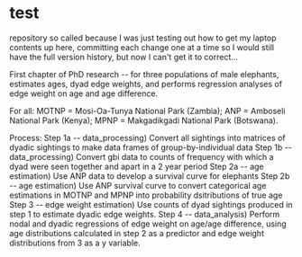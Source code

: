 # test
repository so called because I was just testing out how to get my laptop contents up here, committing each change one at a time so I would still have the full version history, but now I can't get it to correct...

First chapter of PhD research -- for three populations of male elephants, estimates ages, dyad edge weights, and performs regression analyses of edge weight on age and age difference.

For all: MOTNP = Mosi-Oa-Tunya National Park (Zambia); ANP = Amboseli National Park (Kenya); MPNP = Makgadikgadi National Park (Botswana).

Process:
Step 1a -- data_processing) Convert all sightings into matrices of dyadic sightings to make data frames of group-by-individual data
Step 1b -- data_processing) Convert gbi data to counts of frequency with which a dyad were seen together and apart in a 2 year period 
Step 2a -- age estimation) Use ANP data to develop a survival curve for elephants
Step 2b -- age estimation) Use ANP survival curve to convert categorical age estimations in MOTNP and MPNP into probability dsitributions of true age
Step 3 -- edge weight estimation) Use counts of dyad sightings produced in step 1 to estimate dyadic edge weights.
Step 4 -- data_analysis) Perform nodal and dyadic regressions of edge weight on age/age difference, using age distributions calculated in step 2 as a predictor and edge weight distributions from 3 as a y variable.

